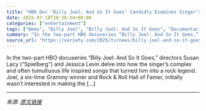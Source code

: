 ```yaml
---
title: "HBO Doc ‘Billy Joel: And So It Goes’ Candidly Examines Singer’s Struggles with Money, Alcohol, and Critics"
date: 2025-07-18T20:38:54+08:00
categories: ["entertainment"]
tags: ["News", "Billy Joel", "Billy Joel: And So It Goes", "Documentaries to Watch", "HBO"]
summary: "In the two-part HBO docuseries “Billy Joel: And So It Goes,” directors Susan Lacy (&#8220;Spielberg&#8221;) and Jessica Levin delve into how the singer&#8217;s complex and often tumultuous life inspir"
source_url: "https://variety.com/2025/tv/news/billy-joel-and-so-it-goes-hbo-documentary-interview-1236464931/"
---
```


In the two-part HBO docuseries “Billy Joel: And So It Goes,” directors Susan Lacy (&#8220;Spielberg&#8221;) and Jessica Levin delve into how the singer&#8217;s complex and often tumultuous life inspired songs that turned him into a rock legend. Joel, a six-time Grammy winner and Rock &#38; Roll Hall of Famer, initially wasn&#8217;t interested in making the [&#8230;]

---

*来源: [原文链接](https://variety.com/2025/tv/news/billy-joel-and-so-it-goes-hbo-documentary-interview-1236464931/)*
